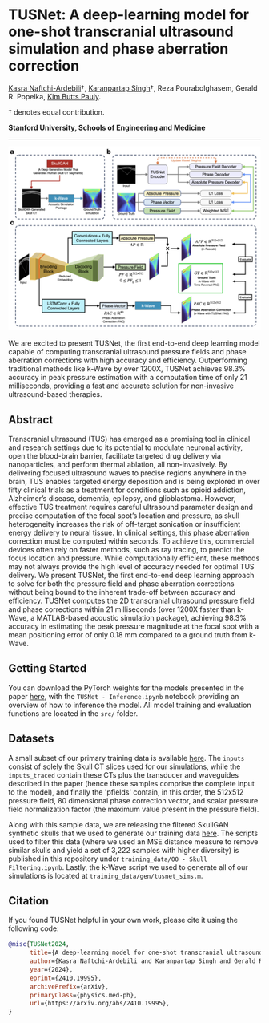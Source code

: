 # TUSNet: A deep-learning model for one-shot transcranial ultrasound simulation and phase aberration correction

[Kasra Naftchi-Ardebili](https://bioengineering.stanford.edu/people/kasra-naftchi-ardebili)†, [Karanpartap Singh](https://karanps.com)†, Reza Pourabolghasem, Gerald R. Popelka, [Kim Butts Pauly](https://kbplab.stanford.edu).

† denotes equal contribution.

**Stanford University, Schools of Engineering and Medicine**

<hr>

![Figure introducing the architecture and training procedure for TUSNet. Displays encoder/multi-decoder setup and evaluation pipeline.](figures/intro.png)

We are excited to present TUSNet, the first end-to-end deep learning model capable of computing transcranial ultrasound pressure fields and phase aberration corrections with high accuracy and efficiency. Outperforming traditional methods like k-Wave by over 1200X, TUSNet achieves 98.3% accuracy in peak pressure estimation with a computation time of only 21 milliseconds, providing a fast and accurate solution for non-invasive ultrasound-based therapies.

## Abstract

Transcranial ultrasound (TUS) has emerged as a promising tool in clinical and research settings due to its potential to modulate neuronal activity, open the blood-brain barrier, facilitate targeted drug delivery via nanoparticles, and perform thermal ablation, all non-invasively. By delivering focused ultrasound waves to precise regions anywhere in the brain, TUS enables targeted energy deposition and is being explored in over fifty clinical trials as a treatment for conditions such as opioid addiction, Alzheimer’s disease, dementia, epilepsy, and glioblastoma. However, effective TUS treatment requires careful ultrasound parameter design and precise computation of the focal spot’s location and pressure, as skull heterogeneity increases the risk of off-target sonication or insufficient energy delivery to neural tissue. In clinical settings, this phase aberration correction must be computed within seconds. To achieve this, commercial devices often rely on faster methods, such as ray tracing, to predict the focus location and pressure. While computationally efficient, these methods may not always provide the high level of accuracy needed for optimal TUS delivery. We present TUSNet, the first end-to-end deep learning approach to solve for both the pressure field and phase aberration corrections without being bound to the inherent trade-off between accuracy and efficiency. TUSNet computes the 2D transcranial ultrasound pressure field and phase corrections within 21 milliseconds (over 1200X faster than k-Wave, a MATLAB-based acoustic simulation package), achieving 98.3% accuracy in estimating the peak pressure magnitude at the focal spot with a mean positioning error of only 0.18 mm compared to a ground truth from k-Wave.

## Getting Started

You can download the PyTorch weights for the models presented in the paper [here](https://figshare.com/articles/software/TUSNet_PyTorch_Model/28373912?file=52210781), with the `TUSNet - Inference.ipynb` notebook providing an overview of how to inference the model. All model training and evaluation functions are located in the `src/` folder. 

## Datasets

A small subset of our primary training data is available [here](https://figshare.com/articles/dataset/TUSNet_Training_Simulations/28102640). The `inputs` consist of solely the Skull CT slices used for our simulations, while the `inputs_traced` contain these CTs plus the transducer and waveguides described in the paper (hence these samples comprise the complete input to the model), and finally the 'pfields' contain, in this order, the 512x512 pressure field, 80 dimensional phase correction vector, and scalar pressure field normalization factor (the maximum value present in the pressure field).

Along with this sample data, we are releasing the filtered SkullGAN synthetic skulls that we used to generate our training data [here](https://figshare.com/articles/dataset/SkullGAN_Filtered_Synthetic_Skulls/28102670). The scripts used to filter this data (where we used an MSE distance measure to remove similar skulls and yield a set of 3,222 samples with higher diversity) is published in this repository under `training_data/00 - Skull Filtering.ipynb`. Lastly, the k-Wave script we used to generate all of our simulations is located at `training_data/gen/tusnet_sims.m`. 

## Citation

If you found TUSNet helpful in your own work, please cite it using the following code:

```bibtex
@misc{TUSNet2024,
      title={A deep-learning model for one-shot transcranial ultrasound simulation and phase aberration correction}, 
      author={Kasra Naftchi-Ardebili and Karanpartap Singh and Gerald R. Popelka and Kim Butts Pauly},
      year={2024},
      eprint={2410.19995},
      archivePrefix={arXiv},
      primaryClass={physics.med-ph},
      url={https://arxiv.org/abs/2410.19995}, 
}
```

